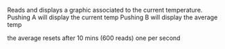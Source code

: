 Reads and displays a graphic associated to the current temperature.
Pushing A will display the current temp
Pushing B will display the average temp

the average resets after 10 mins (600 reads) one per second
